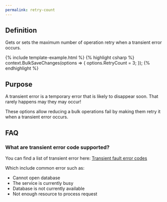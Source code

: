 ```yaml
---
permalink: retry-count
---
```


## Definition
Gets or sets the maximum number of operation retry when a transient error occurs.

{% include template-example.html %} 
{% highlight csharp %}
context.BulkSaveChanges(options => {
	options.RetryCount = 3;
});
{% endhighlight %}

## Purpose
A transient error is a temporary error that is likely to disappear soon. That rarely happens may they may occur!

These options allow reducing a bulk operations fail by making them retry it when a transient error occurs.

## FAQ

### What are transient error code supported?
You can find a list of transient error here: [Transient fault error codes](https://docs.microsoft.com/en-us/azure/sql-database/sql-database-develop-error-messages#transient-fault-error-codes)

Which include common error such as:
- Cannot open database
- The service is currently busy
- Database is not currently available
- Not enough resource to process request